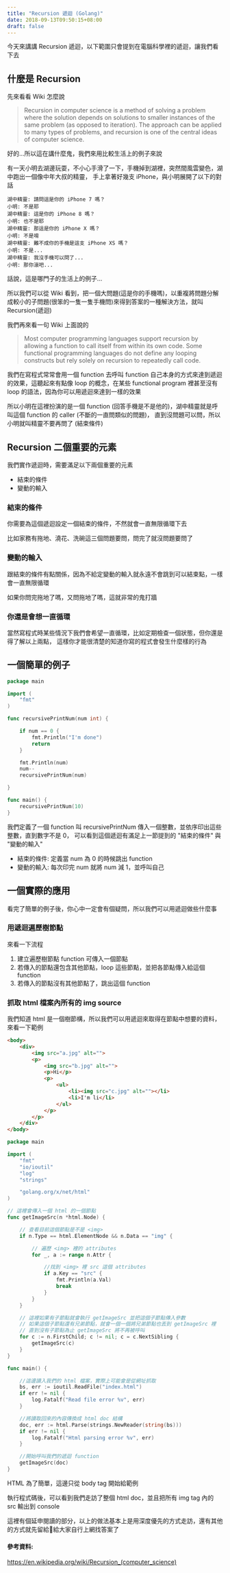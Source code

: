 ```yaml
---
title: "Recursion 遞迴 (Golang)"
date: 2018-09-13T09:50:15+08:00
draft: false
---
```


今天來講講 Recursion 遞迴，以下範圍只會提到在電腦科學裡的遞迴，讓我們看下去

## 什麼是 Recursion

先來看看 Wiki 怎麼說

> Recursion in computer science is a method of solving a problem where the solution depends on solutions to smaller instances of the same problem (as opposed to iteration). The approach can be applied to many types of problems, and recursion is one of the central ideas of computer science.

好的...所以這在講什麼鬼，我們來用比較生活上的例子來說

有一天小明去湖邊玩耍，不小心手滑了一下，手機掉到湖裡，突然間風雲變色，湖中跑出一個像中年大叔的精靈，
手上拿著好幾支 iPhone，與小明展開了以下的對話

```
湖中精靈: 請問這是你的 iPhone 7 嗎？
小明: 不是耶
湖中精靈: 這是你的 iPhone 8 嗎？
小明: 也不是耶
湖中精靈: 那這是你的 iPhone X 嗎？
小明: 不是唷
湖中精靈: 難不成你的手機是這支 iPhone XS 嗎？
小明: 不是...
湖中精靈: 我沒手機可以問了...
小明: 那你滾吧...
```

話說，這是哪門子的生活上的例子...

所以我們可以從 Wiki 看到，把一個大問題(這是你的手機嗎)，以重複將問題分解成較小的子問題(很笨的一隻一隻手機問)來得到答案的一種解決方法，就叫 Recursion(遞迴)

我們再來看一句 Wiki 上面說的

> Most computer programming languages support recursion by allowing a function to call itself from within its own code. Some functional programming languages do not define any looping constructs but rely solely on recursion to repeatedly call code.

我們在寫程式常常會用一個 function 去呼叫 function 自己本身的方式來達到遞迴的效果，這聽起來有點像 loop
的概念，在某些 functional program 裡甚至沒有 loop 的語法，因為你可以用遞迴來達到一樣的效果

所以小明在這裡扮演的是一個 function (回答手機是不是他的)，湖中精靈就是呼叫這個 function 的 caller (不斷的一直問類似的問題)，
直到沒問題可以問，所以小明就叫精靈不要再問了 (結束條件)

## Recursion 二個重要的元素

我們實作遞迴時，需要滿足以下兩個重要的元素

* 結束的條件
* 變動的輸入

### 結束的條件

你需要為這個遞迴設定一個結束的條件，不然就會一直無限循環下去

比如家務有拖地、澆花、洗碗這三個問題要問，問完了就沒問題要問了

### 變動的輸入

跟結束的條件有點關係，因為不給定變動的輸入就永遠不會跳到可以結束點，一樣會一直無限循環

如果你問完拖地了嗎，又問拖地了嗎，這就非常的鬼打牆

### 你還是會想一直循環

當然寫程式時某些情況下我們會希望一直循環，比如定期檢查一個狀態，但你還是得了解以上兩點，
這樣你才能很清楚的知道你寫的程式會發生什麼樣的行為

## 一個簡單的例子

```go
package main

import (
	"fmt"
)

func recursivePrintNum(num int) {

	if num == 0 {
		fmt.Println("I'm done")
		return
	}

	fmt.Println(num)
	num--
	recursivePrintNum(num)

}

func main() {
	recursivePrintNum(10)
}
```

我們定義了一個 function 叫 recursivePrintNum 傳入一個整數，並依序印出這些整數，直到數字不是 0，
可以看到這個遞迴有滿足上一節提到的 "結束的條件" 與 "變動的輸入"

* 結束的條件: 定義當 num 為 0 的時候跳出 function
* 變動的輸入: 每次印完 num 就將 num 減 1，並呼叫自己

## 一個實際的應用

看完了簡單的例子後，你心中一定會有個疑問，所以我們可以用遞迴做些什麼事

### 用遞迴遍歷樹節點

來看一下流程

1. 建立遍歷樹節點 function 可傳入一個節點
2. 若傳入的節點還包含其他節點，loop 這些節點，並把各節點傳入給這個 function
3. 若傳入的節點沒有其他節點了，跳出這個 function

### 抓取 html 檔案內所有的 img source

我們知道 html 是一個樹節構，所以我們可以用遞迴來取得在節點中想要的資料，來看一下範例

```html
<body>
    <div>
        <img src="a.jpg" alt="">
        <p>
            <img src="b.jpg" alt="">
            <p>Hi</p>
            <p>
                <ul>
                    <li><img src="c.jpg" alt=""></li>
                    <li>I'm li</li>
                </ul>
            </p>
        </p>
    </div>
</body>
```

```go
package main

import (
	"fmt"
	"io/ioutil"
	"log"
	"strings"

	"golang.org/x/net/html"
)

// 這裡會傳入一個 html 的一個節點
func getImageSrc(n *html.Node) {

	// 查看目前這個節點是不是 <img>
	if n.Type == html.ElementNode && n.Data == "img" {

		// 遍歷 <img> 裡的 attributes
		for _, a := range n.Attr {

			//找到 <img> 裡 src 這個 attributes
			if a.Key == "src" {
				fmt.Println(a.Val)
				break
			}
		}
	}

	// 這裡如果有子節點就會執行 getImageSrc 並把這個子節點傳入參數
	// 如果這個子節點還有兄弟節點，就會一個一個將兄弟節點也丟到 getImageSrc 裡
	// 直到沒有子節點為止 getImageSrc 將不再被呼叫
	for c := n.FirstChild; c != nil; c = c.NextSibling {
		getImageSrc(c)
	}
}

func main() {

	//這邊讀入我們的 html 檔案，實際上可能會是從網址抓取
	bs, err := ioutil.ReadFile("index.html")
	if err != nil {
		log.Fatalf("Read file error %v", err)
	}

	//將讀取回來的內容傳換成 html doc 結構
	doc, err := html.Parse(strings.NewReader(string(bs)))
	if err != nil {
		log.Fatalf("Html parsing error %v", err)
	}

	//開始呼叫我們的遞迴 function
	getImageSrc(doc)
}

```

HTML 為了簡單，這邊只從 body tag 開始給範例

執行程式碼後，可以看到我們走訪了整個 html doc，並且把所有 img tag 內的 src 輸出到 console

這裡有個延申閱讀的部分，以上的做法基本上是用深度優先的方式走訪，還有其他的方式就先留給給大家自行上網找答案了

#### 參考資料:

https://en.wikipedia.org/wiki/Recursion_(computer_science)


